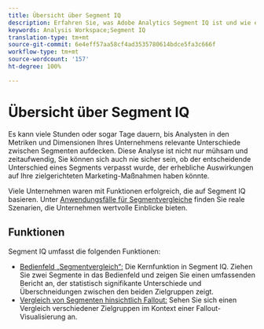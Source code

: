 ```yaml
---
title: Übersicht über Segment IQ
description: Erfahren Sie, was Adobe Analytics Segment IQ ist und wie es Ihrem Unternehmen helfen kann.
keywords: Analysis Workspace;Segment IQ
translation-type: tm+mt
source-git-commit: 6e4eff57aa58cf4ad3535780614bdce5fa3c666f
workflow-type: tm+mt
source-wordcount: '157'
ht-degree: 100%

---
```



# Übersicht über Segment IQ

Es kann viele Stunden oder sogar Tage dauern, bis Analysten in den Metriken und Dimensionen Ihres Unternehmens relevante Unterschiede zwischen Segmenten aufdecken. Diese Analyse ist nicht nur mühsam und zeitaufwendig, Sie können sich auch nie sicher sein, ob der entscheidende Unterschied eines Segments verpasst wurde, der erhebliche Auswirkungen auf Ihre zielgerichteten Marketing-Maßnahmen haben könnte.

Viele Unternehmen waren mit Funktionen erfolgreich, die auf Segment IQ basieren. Unter [Anwendungsfälle für Segmentvergleiche](c-panels/c-segment-comparison/segment-compare-use-cases.md) finden Sie reale Szenarien, die Unternehmen wertvolle Einblicke bieten.

## Funktionen

Segment IQ umfasst die folgenden Funktionen:

* [Bedienfeld „Segmentvergleich“:](c-panels/c-segment-comparison/segment-comparison.md) Die Kernfunktion in Segment IQ. Ziehen Sie zwei Segmente in das Bedienfeld und zeigen Sie einen umfassenden Bericht an, der statistisch signifikante Unterschiede und Überschneidungen zwischen den beiden Zielgruppen zeigt.
* [Vergleich von Segmenten hinsichtlich Fallout:](visualizations/fallout/compare-segments-fallout.md) Sehen Sie sich einen Vergleich verschiedener Zielgruppen im Kontext einer Fallout-Visualisierung an.
